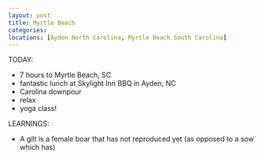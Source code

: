 ```yaml
---
layout: post
title: Myrtle Beach
categories: 
locations: [Ayden North Carolina, Myrtle Beach South Carolina]
---
```


TODAY:
* 7 hours to Myrtle Beach, SC
* fantastic lunch at Skylight Inn BBQ in Ayden, NC
* Carolina downpour
* relax
* yoga class!


LEARNINGS:
* A gilt is a female boar that has not reproduced yet (as opposed to a sow which has)
